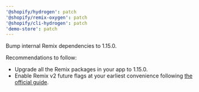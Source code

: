 ```yaml
---
'@shopify/hydrogen': patch
'@shopify/remix-oxygen': patch
'@shopify/cli-hydrogen': patch
'demo-store': patch
---
```


Bump internal Remix dependencies to 1.15.0.

Recommendations to follow:

- Upgrade all the Remix packages in your app to 1.15.0.
- Enable Remix v2 future flags at your earliest convenience following [the official guide](https://remix.run/docs/en/1.15.0/pages/v2).
